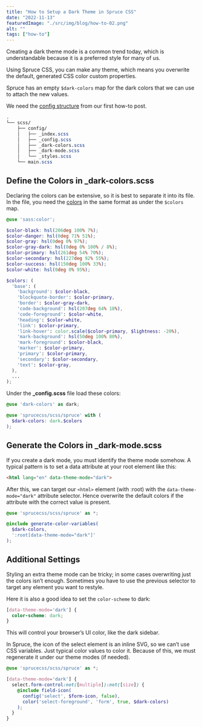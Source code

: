 ```yaml
---
title: "How to Setup a Dark Theme in Spruce CSS"
date: "2022-11-13"
featuredImage: "./src/img/blog/how-to-02.png"
alt: ""
tags: ["how-to"]
---
```


<p class="lead">Creating a dark theme mode is a common trend today, which is understandable because it is a preferred style for many of us.</p>

Using Spruce CSS, you can make any theme, which means you overwrite the default, generated CSS color custom properties.

Spruce has an empty `$dark-colors` map for the dark colors that we can use to attach the new values.

<Notification type="info">We need the <a href="/blog/how-to-configure-spruce-css-in-your-project">config structure</a> from our first how-to post.</Notification>

```scss
.
└── scss/
    ├── config/
    │   ├── _index.scss
    │   ├── _config.scss
    │   ├── _dark-colors.scss
    │   ├── _dark-mode.scss
    │   └── _styles.scss
    └── main.scss
```

## Define the Colors in _dark-colors.scss

Declaring the colors can be extensive, so it is best to separate it into its file. In the file, you need the [colors](/docs/customization/themes#set-up-the-dark-colors) in the same format as under the `$colors` map.

```scss
@use 'sass:color';

$color-black: hsl(206deg 100% 7%);
$color-danger: hsl(0deg 71% 51%);
$color-gray: hsl(0deg 0% 97%);
$color-gray-dark: hsl(0deg 0% 100% / 8%);
$color-primary: hsl(261deg 54% 70%);
$color-secondary: hsl(227deg 92% 55%);
$color-success: hsl(150deg 100% 33%);
$color-white: hsl(0deg 0% 95%);

$colors: (
  'base': (
    'background': $color-black,
    'blockquote-border': $color-primary,
    'border': $color-gray-dark,
    'code-background': hsl(207deg 64% 18%),
    'code-foreground': $color-white,
    'heading': $color-white,
    'link': $color-primary,
    'link-hover': color.scale($color-primary, $lightness: -20%),
    'mark-background': hsl(50deg 100% 80%),
    'mark-foreground': $color-black,
    'marker': $color-primary,
    'primary': $color-primary,
    'secondary': $color-secondary,
    'text': $color-gray,
  ),
  ...
);
```

Under the **_config.scss** file load these colors:

```scss
@use 'dark-colors' as dark;

@use 'sprucecss/scss/spruce' with (
  $dark-colors: dark.$colors
);
```

## Generate the Colors in _dark-mode.scss

If you create a dark mode, you must identify the theme mode somehow. A typical pattern is to set a data attribute at your root element like this:

```html
<html lang="en" data-theme-mode="dark">
```

After this, we can target our `<html>` element (with :root) with the `data-theme-mode="dark"` attribute selector. Hence overwrite the default colors if the attribute with the correct value is present.

```scss
@use 'sprucecss/scss/spruce' as *;

@include generate-color-variables(
  $dark-colors,
  ':root[data-theme-mode="dark"]'
);
```

## Additional Settings

Styling an extra theme mode can be tricky; in some cases overwriting just the colors isn’t enough. Sometimes you have to use the previous selector to target any element you want to restyle.

Here it is also a good idea to set the `color-scheme` to dark:

```scss
[data-theme-mode='dark'] {
  color-scheme: dark;
}
```

This will control your browser’s UI color, like the dark sidebar.

In Spruce, the icon of the select element is an inline SVG, so we can’t use CSS variables. Just typical color values to color it. Because of this, we must regenerate it under our theme modes (if needed).

```scss
@use 'sprucecss/scss/spruce' as *;

[data-theme-mode='dark'] {
  select.form-control:not([multiple]):not([size]) {
    @include field-icon(
      config('select', $form-icon, false),
      color('select-foreground', 'form', true, $dark-colors)
    );
  }
}
```

